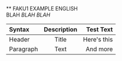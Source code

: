 ** FAKU1
EXAMPLE ENGLISH  
BLAH _BLAH_ _BLAH_

| Syntax    | Description |   Test Text |
| :-------- | :---------: | ----------: |
| Header    |    Title    | Here's this |
| Paragraph |    Text     |    And more |
